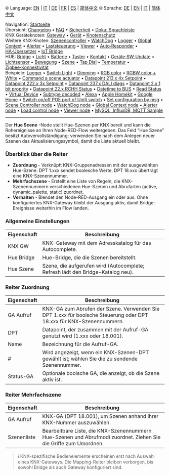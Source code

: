 🌐 Language: [EN](/node-red-contrib-knx-ultimate/wiki/HUE+Scene) | [IT](/node-red-contrib-knx-ultimate/wiki/it-HUE+Scene) | [DE](/node-red-contrib-knx-ultimate/wiki/de-HUE+Scene) | [FR](/node-red-contrib-knx-ultimate/wiki/fr-HUE+Scene) | [ES](/node-red-contrib-knx-ultimate/wiki/es-HUE+Scene) | [简体中文](/node-red-contrib-knx-ultimate/wiki/zh-CN-HUE+Scene)
🌐 Sprache: [DE](/node-red-contrib-knx-ultimate/wiki/de-HUE+Scene) | [EN](/node-red-contrib-knx-ultimate/wiki/HUE+Scene) | [IT](/node-red-contrib-knx-ultimate/wiki/it-HUE+Scene) | [简体中文](/node-red-contrib-knx-ultimate/wiki/zh-CN-HUE+Scene)

<!-- NAV START -->
Navigation: [Startseite](https://supergiovane.github.io/node-red-contrib-knx-ultimate/wiki/de-Home)  
Übersicht: [Changelog](https://github.com/Supergiovane/node-red-contrib-knx-ultimate/blob/master/CHANGELOG.md) • [FAQ](https://supergiovane.github.io/node-red-contrib-knx-ultimate/wiki/de-FAQ-Troubleshoot) • [Sicherheit](https://supergiovane.github.io/node-red-contrib-knx-ultimate/wiki/de-SECURITY) • [Doku: Sprachleiste](https://supergiovane.github.io/node-red-contrib-knx-ultimate/wiki/de-Docs-Language-Bar)  
KNX Geräteknoten: [Gateway](https://supergiovane.github.io/node-red-contrib-knx-ultimate/wiki/de-Gateway-configuration) • [Gerät](https://supergiovane.github.io/node-red-contrib-knx-ultimate/wiki/de-Device) • [Knotenschutz](https://supergiovane.github.io/node-red-contrib-knx-ultimate/wiki/de-Protections)  
Weitere KNX‑Knoten: [Szenencontroller](https://supergiovane.github.io/node-red-contrib-knx-ultimate/wiki/de-SceneController-Configuration) • [WatchDog](https://supergiovane.github.io/node-red-contrib-knx-ultimate/wiki/de-WatchDog-Configuration) • [Logger](https://supergiovane.github.io/node-red-contrib-knx-ultimate/wiki/de-Logger-Configuration) • [Global Context](https://supergiovane.github.io/node-red-contrib-knx-ultimate/wiki/de-GlobalVariable) • [Alerter](https://supergiovane.github.io/node-red-contrib-knx-ultimate/wiki/de-Alerter-Configuration) • [Laststeuerung](https://supergiovane.github.io/node-red-contrib-knx-ultimate/wiki/de-LoadControl-Configuration) • [Viewer](https://supergiovane.github.io/node-red-contrib-knx-ultimate/wiki/de-knxUltimateViewer) • [Auto‑Responder](https://supergiovane.github.io/node-red-contrib-knx-ultimate/wiki/de-KNXAutoResponder) • [HA‑Übersetzer](https://supergiovane.github.io/node-red-contrib-knx-ultimate/wiki/de-HATranslator) • [IoT Bridge](https://supergiovane.github.io/node-red-contrib-knx-ultimate/wiki/de-IoT-Bridge-Configuration)  
HUE: [Bridge](https://supergiovane.github.io/node-red-contrib-knx-ultimate/wiki/de-HUE+Bridge+configuration) • [Licht](https://supergiovane.github.io/node-red-contrib-knx-ultimate/wiki/de-HUE+Light) • [Batterie](https://supergiovane.github.io/node-red-contrib-knx-ultimate/wiki/de-HUE+Battery) • [Taster](https://supergiovane.github.io/node-red-contrib-knx-ultimate/wiki/de-HUE+Button) • [Kontakt](https://supergiovane.github.io/node-red-contrib-knx-ultimate/wiki/de-HUE+Contact+sensor) • [Geräte‑SW‑Update](https://supergiovane.github.io/node-red-contrib-knx-ultimate/wiki/de-HUE+Device+software+update) • [Lichtsensor](https://supergiovane.github.io/node-red-contrib-knx-ultimate/wiki/de-HUE+Light+sensor) • [Bewegung](https://supergiovane.github.io/node-red-contrib-knx-ultimate/wiki/de-HUE+Motion) • [Szene](https://supergiovane.github.io/node-red-contrib-knx-ultimate/wiki/de-HUE+Scene) • [Tap Dial](https://supergiovane.github.io/node-red-contrib-knx-ultimate/wiki/de-HUE+Tapdial) • [Temperatur](https://supergiovane.github.io/node-red-contrib-knx-ultimate/wiki/de-HUE+Temperature+sensor) • [Zigbee‑Konnektivität](https://supergiovane.github.io/node-red-contrib-knx-ultimate/wiki/de-HUE+Zigbee+connectivity)  
Beispiele: [Logger](https://supergiovane.github.io/node-red-contrib-knx-ultimate/wiki/de-Logger-Sample) • [Switch Light](https://supergiovane.github.io/node-red-contrib-knx-ultimate/wiki/-Sample---Switch-light) • [Dimming](https://supergiovane.github.io/node-red-contrib-knx-ultimate/wiki/-Sample---Dimming) • [RGB color](https://supergiovane.github.io/node-red-contrib-knx-ultimate/wiki/-Sample---RGB-Color) • [RGBW color + White](https://supergiovane.github.io/node-red-contrib-knx-ultimate/wiki/-Sample---RGBW-Color-plus-White) • [Command a scene actuator](https://supergiovane.github.io/node-red-contrib-knx-ultimate/wiki/-Sample---Control-a-scene-actuator) • [Datapoint 213.x 4x Setpoint](https://supergiovane.github.io/node-red-contrib-knx-ultimate/wiki/-Sample---DPT213) • [Datapoint 222.x 3x Setpoint](https://supergiovane.github.io/node-red-contrib-knx-ultimate/wiki/-Sample---DPT222) • [Datapoint 237.x DALI diags](https://supergiovane.github.io/node-red-contrib-knx-ultimate/wiki/-Sample---DPT237) • [Datapoint 2.x 1 bit proprity](https://supergiovane.github.io/node-red-contrib-knx-ultimate/wiki/-Sample---DPT2) • [Datapoint 22.x RCHH Status](https://supergiovane.github.io/node-red-contrib-knx-ultimate/wiki/-Sample---DPT22) • [Datetime to BUS](https://supergiovane.github.io/node-red-contrib-knx-ultimate/wiki/-Sample---DateTime-to-BUS) • [Read Status](https://supergiovane.github.io/node-red-contrib-knx-ultimate/wiki/-Sample---Read-value-from-Device) • [Virtual Device](https://supergiovane.github.io/node-red-contrib-knx-ultimate/wiki/-Sample---Virtual-Device) • [Subtype decoded](https://supergiovane.github.io/node-red-contrib-knx-ultimate/wiki/-Sample---Subtype) • [Alexa](https://supergiovane.github.io/node-red-contrib-knx-ultimate/wiki/-Sample---Alexa) • [Apple Homekit](https://supergiovane.github.io/node-red-contrib-knx-ultimate/wiki/-Sample---Apple-Homekit) • [Google Home](https://supergiovane.github.io/node-red-contrib-knx-ultimate/wiki/-Sample---Google-Assistant) • [Switch on/off POE port of Unifi switch](https://supergiovane.github.io/node-red-contrib-knx-ultimate/wiki/-Sample---UnifiPOE) • [Set configuration by msg](https://supergiovane.github.io/node-red-contrib-knx-ultimate/wiki/-Sample-setConfig) • [Scene Controller node](https://supergiovane.github.io/node-red-contrib-knx-ultimate/wiki/Sample-Scene-Node) • [WatchDog node](https://supergiovane.github.io/node-red-contrib-knx-ultimate/wiki/-Sample---WatchDog) • [Global Context node](https://supergiovane.github.io/node-red-contrib-knx-ultimate/wiki/SampleGlobalContextNode) • [Alerter node](https://supergiovane.github.io/node-red-contrib-knx-ultimate/wiki/SampleAlerter) • [Load control node](https://supergiovane.github.io/node-red-contrib-knx-ultimate/wiki/SampleLoadControl) • [Viewer node](https://supergiovane.github.io/node-red-contrib-knx-ultimate/wiki/knxUltimateViewer) • [MySQL, InfluxDB, MQTT Sample](https://supergiovane.github.io/node-red-contrib-knx-ultimate/wiki/Sample-KNX2MQTT-KNX2MySQL-KNX2InfluxDB)
<!-- NAV END -->

---

Der **Hue Scene** -Node stellt Hue-Szenen per KNX bereit und kann die Rohereignisse an Ihren Node-RED-Flow weitergeben. Das Feld "Hue Szene" besitzt Autovervollständigung; verwenden Sie nach dem Anlegen neuer Szenen das Aktualisierungssymbol, damit die Liste aktuell bleibt.

### Überblick über die Reiter

- **Zuordnung** - Verknüpft KNX-Gruppenadressen mit der ausgewählten Hue-Szene. DPT 1.xxx sendet boolesche Werte, DPT 18.xxx überträgt eine KNX-Szenennummer.
- **Mehrfachszene** - Erstellt eine Liste von Regeln, die KNX-Szenennummern verschiedenen Hue-Szenen und Abrufarten (active, dynamic\_palette, static) zuordnet.
- **Verhalten** - Blendet den Node-RED-Ausgang ein oder aus. Ohne konfiguriertes KNX-Gateway bleibt der Ausgang aktiv, damit Bridge-Ereignisse weiterhin im Flow landen.

### Allgemeine Einstellungen

| Eigenschaft | Beschreibung |
|--|--|
| KNX GW | KNX-Gateway mit dem Adresskatalog für das Autocomplete. |
| Hue Bridge | Hue-Bridge, die die Szenen bereitstellt. |
| Hue Szene | Szene, die aufgerufen wird (Autocomplete; Refresh lädt den Bridge-Katalog neu). |

### Reiter Zuordnung

| Eigenschaft | Beschreibung |
|--|--|
| GA Aufruf | KNX-GA zum Abrufen der Szene. Verwenden Sie DPT 1.xxx für boolsche Steuerung oder DPT 18.xxx für KNX-Szenennummern. |
| DPT | Datapoint, der zusammen mit der Aufruf-GA genutzt wird (1.xxx oder 18.001). |
| Name | Bezeichnung für die Aufruf-GA. |
| # | Wird angezeigt, wenn ein KNX-Szenen-DPT gewählt ist; wählen Sie die zu sendende Szenennummer. |
| Status-GA | Optionale boolsche GA, die anzeigt, ob die Szene aktiv ist. |

### Reiter Mehrfachszene

| Eigenschaft | Beschreibung |
|--|--|
| GA Aufruf | KNX-GA (DPT 18.001), um Szenen anhand ihrer KNX-Nummer auszuwählen. |
| Szenenliste | Bearbeitbare Liste, die KNX-Szenennummern Hue-Szenen und Abrufmodi zuordnet. Ziehen Sie die Griffe zum Umordnen. |

> ℹ️ KNX-spezifische Bedienelemente erscheinen erst nach Auswahl eines KNX-Gateways. Die Mapping-Reiter bleiben verborgen, bis sowohl Bridge als auch Gateway konfiguriert sind.
